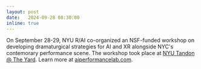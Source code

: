 ```yaml
---
layout: post
date:   2024-09-28 08:30:00
inline: true
---
```


On September 28-29, NYU R/AI co-organized an NSF-funded workshop on developing dramaturgical strategies for AI and XR alongside NYC's contemorary performance scene. The workshop took place at [NYU Tandon @ The Yard](https://engineering.nyu.edu/research/nyu-tandon-yard). Learn more at [aiperformancelab.com](https://www.aiperformancelab.com/). 



